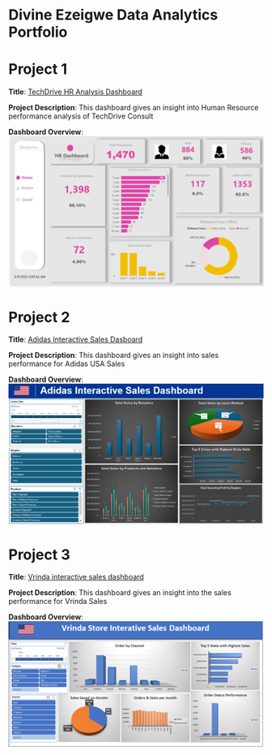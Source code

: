  # Divine Ezeigwe Data Analytics Portfolio
# Project 1
**Title**: [TechDrive HR Analysis Dashboard](https://github.com/Ifeanyi-Ezeigwe/Data_Analytics)

**Project Description**: This dashboard gives an insight into Human Resource performance analysis of TechDrive Consult 

**Dashboard Overview**:
![TechDrive_HR_dashboard.PNG](TechDrive_HR_dashboard.PNG)


# Project 2
**Title**: [Adidas Interactive Sales Dasboard](https://ifeanyi-ezeigwe.github.io/Data_Analytics/)

**Project Description**: This dashboard gives an insight into sales performance for Adidas USA Sales

**Dashboard Overview**:
![Adidas_Sales_Dashboard.PNG](Adidas_Sales_Dashboard.PNG)



# Project 3
**Title**: [Vrinda interactive sales dashboard](https://ifeanyi-ezeigwe.github.io/Data_Analytics/)

**Project Description**: This dashboard gives an insight into the sales performance for Vrinda Sales

**Dashboard Overview**:
![Vrinda_Sales_dashboard.PNG](Vrinda_Sales_dashboard.PNG)



